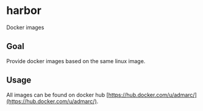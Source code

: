 # harbor
Docker images
## Goal
Provide docker images based on the same linux image.
## Usage
All images can be found on docker hub [https://hub.docker.com/u/admarc/](https://hub.docker.com/u/admarc/).
